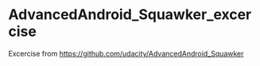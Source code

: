 # AdvancedAndroid_Squawker_excercise


 Excercise from
https://github.com/udacity/AdvancedAndroid_Squawker
